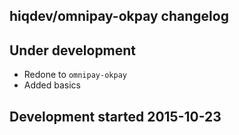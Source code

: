 hiqdev/omnipay-okpay changelog
------------------------------

## Under development

- Redone to `omnipay-okpay`
- Added basics

## Development started 2015-10-23


